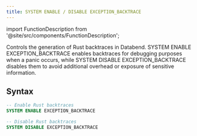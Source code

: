 ```yaml
---
title: SYSTEM ENABLE / DISABLE EXCEPTION_BACKTRACE
---
```


import FunctionDescription from '@site/src/components/FunctionDescription';

<FunctionDescription description="Introduced or updated: v1.2.530"/>

Controls the generation of Rust backtraces in Databend. SYSTEM ENABLE EXCEPTION_BACKTRACE enables backtraces for debugging purposes when a panic occurs, while SYSTEM DISABLE EXCEPTION_BACKTRACE disables them to avoid additional overhead or exposure of sensitive information.

## Syntax

```sql
-- Enable Rust backtraces
SYSTEM ENABLE EXCEPTION_BACKTRACE

-- Disable Rust backtraces
SYSTEM DISABLE EXCEPTION_BACKTRACE
```